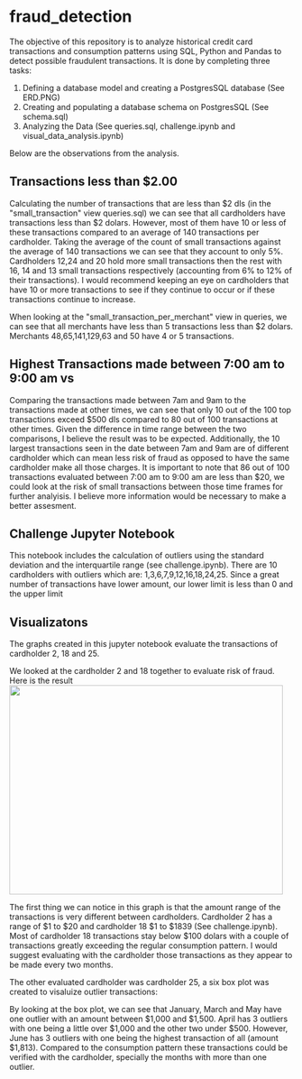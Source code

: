 # fraud_detection

The objective of this repository is to analyze historical credit card transactions and consumption patterns using SQL, Python and Pandas to detect possible fraudulent transactions. It is done by completing three tasks: 
1) Defining a database model and creating a PostgresSQL database (See ERD.PNG)
2) Creating and populating a database schema on PostgresSQL (See schema.sql)
3) Analyzing the Data (See queries.sql, challenge.ipynb and visual_data_analysis.ipynb)

Below are the observations from the analysis. 

## Transactions less than $2.00
Calculating the number of transactions that are less than $2 dls (in the "small_transaction" view queries.sql) we can see that all cardholders have transactions less than $2 dolars. However, most of them have 10 or less of these transactions compared to an average of 140 transactions per cardholder. Taking the average of the count of small transactions against the average of 140 transactions we can see that they account to only 5%. Cardholders 12,24 and 20 hold more small transactions then the rest with 16, 14 and 13 small transactions respectively (accounting from 6% to 12% of their transactions). I would recommend keeping an eye on cardholders that have 10 or more transactions to see if they continue to occur or if these transactions continue to increase. 

When looking at the "small_transaction_per_merchant" view in queries, we can see that all merchants have less than 5 transactions less than $2 dolars. Merchants 48,65,141,129,63 and 50 have 4 or 5 transactions. 

## Highest Transactions made between 7:00 am to 9:00 am vs 
Comparing the transactions made between 7am and 9am to the transactions made at other times, we can see that only 10 out of the 100 top transactions exceed $500 dls compared to 80 out of 100 transactions at other times. Given the difference in time range between the two comparisons, I believe the result was to be expected. Additionally, the 10 largest transactions seen in the date between 7am and 9am are of different cardholder which can mean less risk of fraud as opposed to have the same cardholder make all those charges. It is important to note that 86 out of 100 transactions evaluated between 7:00 am to 9:00 am are less than $20, we could look at the risk of small transactions between those time frames for further analyisis. I believe more information would be necessary to make a better assesment.

## Challenge Jupyter Notebook
This notebook includes the calculation of outliers using the standard deviation and the interquartile range (see challenge.ipynb). There are 10 cardholders with outliers which are: 1,3,6,7,9,12,16,18,24,25. Since a great number of transactions have lower amount, our lower limit is less than 0 and the upper limit 

## Visualizatons
The graphs created in this jupyter notebook evaluate the transactions of cardholder 2, 18 and 25.

We looked at the cardholder 2 and 18 together to evaluate risk of fraud. Here is the result
<img src="graphs/cardholder_2.jpeg" width="485.4" height="370.8"> <br> 

The first thing we can notice in this graph is that the amount range of the transactions is very different between cardholders. Cardholder 2 has a range of $1 to $20 and cardholder 18 $1 to $1839 (See challenge.ipynb). Most of cardholder 18 transactions stay below $100 dolars with a couple of transactions greatly exceeding the regular consumption pattern. I would suggest evaluating with the cardholder those transactions as they appear to be made every two months.

The other evaluated cardholder was cardholder 25, a six box plot was created to visaluize outlier transactions:


By looking at the box plot, we can see that January, March and May have one outlier with an amount between $1,000 and $1,500. April has 3 outliers with one being a little over $1,000 and the other two under $500. However, June has 3 outliers with one being the highest transaction of all (amount $1,813). Compared to the consumption pattern these transactions could be verified with the cardholder, specially the months with more than one outlier. 


